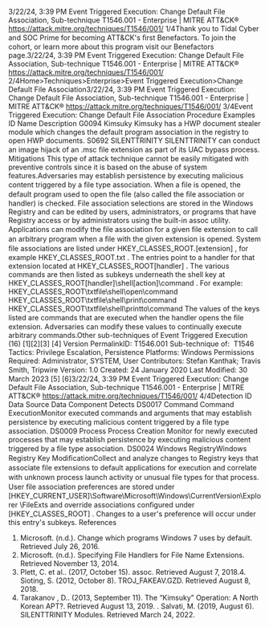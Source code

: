 3/22/24, 3:39 PM Event Triggered Execution: Change Default File Association, Sub-technique T1546.001 - Enterprise | MITRE ATT&CK®
https://attack.mitre.org/techniques/T1546/001/ 1/4Thank you to Tidal Cyber and SOC Prime for becoming ATT&CK's ﬁrst Benefactors. To join the cohort, or learn more about this program visit our
Benefactors page.3/22/24, 3:39 PM Event Triggered Execution: Change Default File Association, Sub-technique T1546.001 - Enterprise | MITRE ATT&CK®
https://attack.mitre.org/techniques/T1546/001/ 2/4Home>Techniques>Enterprise>Event Triggered Execution>Change Default File Association3/22/24, 3:39 PM Event Triggered Execution: Change Default File Association, Sub-technique T1546.001 - Enterprise | MITRE ATT&CK®
https://attack.mitre.org/techniques/T1546/001/ 3/4Event Triggered Execution: Change Default File
Association
Procedure Examples
ID Name Description
G0094 Kimsuky Kimsuky has a HWP document stealer module which changes the default program association in the
registry to open HWP documents.
S0692 SILENTTRINITY SILENTTRINITY can conduct an image hijack of an .msc ﬁle extension as part of its UAC bypass process.
Mitigations
This type of attack technique cannot be easily mitigated with preventive controls since it is based on the abuse of system features.Adversaries may establish persistence by executing malicious content triggered by a ﬁle type association. When a ﬁle is opened, the default
program used to open the ﬁle (also called the ﬁle association or handler) is checked. File association selections are stored in the Windows
Registry and can be edited by users, administrators, or programs that have Registry access or by administrators using the built-in assoc
utility. Applications can modify the ﬁle association for a given ﬁle extension to call an arbitrary program when a ﬁle with the given
extension is opened.
System ﬁle associations are listed under HKEY\_CLASSES\_ROOT.[extension] , for example HKEY\_CLASSES\_ROOT.txt . The entries point to a
handler for that extension located at HKEY\_CLASSES\_ROOT\[handler] . The various commands are then listed as subkeys underneath the
shell key at HKEY\_CLASSES\_ROOT\[handler]\shell\[action]\command . For example:
HKEY\_CLASSES\_ROOT\txtfile\shell\open\command
HKEY\_CLASSES\_ROOT\txtfile\shell\print\command
HKEY\_CLASSES\_ROOT\txtfile\shell\printto\command
The values of the keys listed are commands that are executed when the handler opens the ﬁle extension. Adversaries can modify these
values to continually execute arbitrary commands.Other sub-techniques of Event Triggered Execution (16)
[1][2][3]
[4]
Version PermalinkID: T1546.001
Sub-technique of:  T1546
 
Tactics: Privilege Escalation, Persistence
 
Platforms: Windows
 
Permissions Required: Administrator, SYSTEM, User
Contributors: Stefan Kanthak; Travis Smith, Tripwire
Version: 1.0
Created: 24 January 2020
Last Modiﬁed: 30 March 2023
[5]
[6]3/22/24, 3:39 PM Event Triggered Execution: Change Default File Association, Sub-technique T1546.001 - Enterprise | MITRE ATT&CK®
https://attack.mitre.org/techniques/T1546/001/ 4/4Detection
ID Data Source Data Component Detects
DS0017 Command Command
ExecutionMonitor executed commands and arguments that may establish persistence by
executing malicious content triggered by a ﬁle type association.
DS0009 Process Process Creation Monitor for newly executed processes that may establish persistence by executing
malicious content triggered by a ﬁle type association.
DS0024 Windows RegistryWindows
Registry Key
ModiﬁcationCollect and analyze changes to Registry keys that associate ﬁle extensions to
default applications for execution and correlate with unknown process launch
activity or unusual ﬁle types for that process. User ﬁle association preferences are
stored under
[HKEY\_CURRENT\_USER]\Software\Microsoft\Windows\CurrentVersion\Explorer
\FileExts and override associations conﬁgured under [HKEY\_CLASSES\_ROOT] .
Changes to a user's preference will occur under this entry's subkeys.
References
1. Microsoft. (n.d.). Change which programs Windows 7 uses by
default. Retrieved July 26, 2016.
2. Microsoft. (n.d.). Specifying File Handlers for File Name
Extensions. Retrieved November 13, 2014.
3. Plett, C. et al.. (2017, October 15). assoc. Retrieved August 7,
2018.4. Sioting, S. (2012, October 8). TROJ\_FAKEAV.GZD. Retrieved
August 8, 2018.
5. Tarakanov , D.. (2013, September 11). The “Kimsuky”
Operation: A North Korean APT?. Retrieved August 13, 2019.
 . Salvati, M. (2019, August 6). SILENTTRINITY Modules.
Retrieved March 24, 2022.